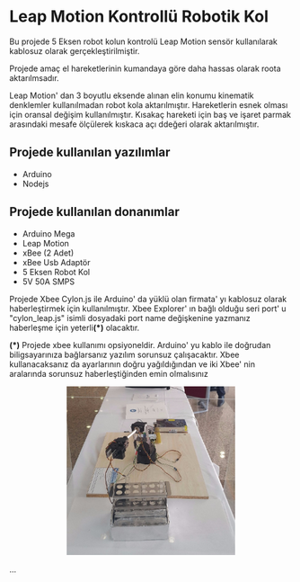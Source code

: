 
<h1>Leap Motion Kontrollü Robotik Kol</h1>

<p>Bu projede 5 Eksen robot kolun kontrolü Leap Motion sensör kullanılarak kablosuz olarak gerçekleştirilmiştir.</p>
<p>Projede amaç el hareketlerinin kumandaya göre daha hassas olarak roota aktarılmsadır.</p>

<p>Leap Motion' dan 3 boyutlu eksende alınan elin konumu kinematik denklemler kullanılmadan robot kola aktarılmıştır. 
    Hareketlerin esnek olması için oransal değişim kullanılmıştır. Kısakaç hareketi için baş ve işaret parmak arasındaki 
    mesafe ölçülerek kıskaca açı ddeğeri olarak aktarılmıştır.
</p>

## Projede kullanılan yazılımlar
<ul>
    <li>Arduino
    </li>
    <li>Nodejs</li>
</ul>

## Projede kullanılan donanımlar
<ul>
    <li>Arduino Mega</li>
    <li>Leap Motion</li>
    <li>xBee (2 Adet)</li>
    <li>xBee Usb Adaptör</li>
    <li>5 Eksen Robot Kol</li>
    <li>5V 50A SMPS</li>
</ul>

<p>Projede Xbee Cylon.js ile Arduino' da yüklü olan firmata' yı kablosuz olarak haberleştirmek
     için kullanılmıştır. Xbee Explorer' ın bağlı olduğu seri port' u "cylon_leap.js" isimli dosyadaki 
    port name değişkenine yazmanız haberleşme için yeterli<b>(*)</b> olacaktır.
</p>

<p> <b>(*)</b> Projede xbee kullanımı opsiyoneldir. Arduino' yu kablo ile doğrudan biligsayarınıza bağlarsanız 
    yazılım sorunsuz çalışacaktır. Xbee kullanacaksanız da ayarlarının doğru yağıldığından ve iki Xbee' nin 
    aralarında sorunsuz haberleştiğinden emin olmalısınız
</p>

<center>
    <img src="/images/arm.jpg" alt="" height="300" width="300">
</center>

...
